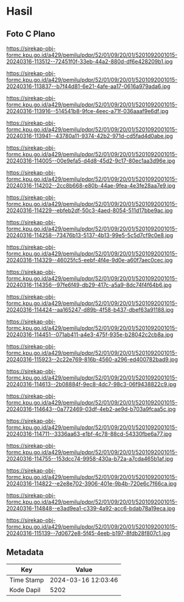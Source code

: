 # Hasil

## Foto C Plano

https://sirekap-obj-formc.kpu.go.id/a429/pemilu/pdpr/52/01/09/20/01/5201092001015-20240316-113512--72451f0f-33eb-44a2-880d-df6e428209b1.jpg

https://sirekap-obj-formc.kpu.go.id/a429/pemilu/pdpr/52/01/09/20/01/5201092001015-20240316-113837--b7f44d81-6e21-4afe-aa17-0616a979ada6.jpg

https://sirekap-obj-formc.kpu.go.id/a429/pemilu/pdpr/52/01/09/20/01/5201092001015-20240316-113916--514541b8-9fce-4eec-a71f-036aaaf9e6df.jpg

https://sirekap-obj-formc.kpu.go.id/a429/pemilu/pdpr/52/01/09/20/01/5201092001015-20240316-113941--43780a11-9374-42b2-971d-cd5fad4d0abe.jpg

https://sirekap-obj-formc.kpu.go.id/a429/pemilu/pdpr/52/01/09/20/01/5201092001015-20240316-114005--00e9efa5-d4d8-45d2-9c17-80ec1aa3d96e.jpg

https://sirekap-obj-formc.kpu.go.id/a429/pemilu/pdpr/52/01/09/20/01/5201092001015-20240316-114202--2cc8b668-e80b-44ae-9fea-4e3fe28aa7e9.jpg

https://sirekap-obj-formc.kpu.go.id/a429/pemilu/pdpr/52/01/09/20/01/5201092001015-20240316-114229--ebfeb2df-50c3-4aed-8054-511d17bbe9ac.jpg

https://sirekap-obj-formc.kpu.go.id/a429/pemilu/pdpr/52/01/09/20/01/5201092001015-20240316-114258--73476b13-5137-4b13-99e5-5c5d7cf9c0e8.jpg

https://sirekap-obj-formc.kpu.go.id/a429/pemilu/pdpr/52/01/09/20/01/5201092001015-20240316-114329--46025fc5-eebf-4f4e-9d0e-a60f7aec0cec.jpg

https://sirekap-obj-formc.kpu.go.id/a429/pemilu/pdpr/52/01/09/20/01/5201092001015-20240316-114356--97fe6f49-db29-417c-a5a9-8dc74f4f64b6.jpg

https://sirekap-obj-formc.kpu.go.id/a429/pemilu/pdpr/52/01/09/20/01/5201092001015-20240316-114424--aa165247-d89b-4f58-b437-dbef63a91188.jpg

https://sirekap-obj-formc.kpu.go.id/a429/pemilu/pdpr/52/01/09/20/01/5201092001015-20240316-114451--071ab411-a4e3-475f-935e-b28042c2cb8a.jpg

https://sirekap-obj-formc.kpu.go.id/a429/pemilu/pdpr/52/01/09/20/01/5201092001015-20240316-115923--2c22e769-816b-4560-a296-ed400782bad9.jpg

https://sirekap-obj-formc.kpu.go.id/a429/pemilu/pdpr/52/01/09/20/01/5201092001015-20240316-114613--2b08884f-9ec8-4dc7-98c3-06f9438822c9.jpg

https://sirekap-obj-formc.kpu.go.id/a429/pemilu/pdpr/52/01/09/20/01/5201092001015-20240316-114643--0a772469-03df-4eb2-ae9d-b703a9fcaa5c.jpg

https://sirekap-obj-formc.kpu.go.id/a429/pemilu/pdpr/52/01/09/20/01/5201092001015-20240316-114711--3336aa63-e1bf-4c78-88cd-54330fbe6a77.jpg

https://sirekap-obj-formc.kpu.go.id/a429/pemilu/pdpr/52/01/09/20/01/5201092001015-20240316-114755--153dcc74-9958-430a-b72a-a7cda465b1af.jpg

https://sirekap-obj-formc.kpu.go.id/a429/pemilu/pdpr/52/01/09/20/01/5201092001015-20240316-114822--e2e8e702-3906-401e-9b4b-720e6c7f66ca.jpg

https://sirekap-obj-formc.kpu.go.id/a429/pemilu/pdpr/52/01/09/20/01/5201092001015-20240316-114848--e3ad9ea1-c339-4a92-acc6-bdab78a19eca.jpg

https://sirekap-obj-formc.kpu.go.id/a429/pemilu/pdpr/52/01/09/20/01/5201092001015-20240316-115139--7d0672e8-5f45-4eeb-b197-8fdb28f807c1.jpg


## Metadata

| Key        | Value               |
| ---------- | ------------------- |
| Time Stamp | 2024-03-16 12:03:46 |
| Kode Dapil | 5202                |



